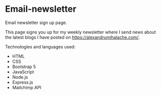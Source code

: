 # Email-newsletter

Email newsletter sign up page.

This page signs you up for my weekly newsletter where I send news about the latest blogs I have posted on https://alexandrumihalache.com/.

Technologies and languages used:

- HTML
- CSS
- Bootstrap 5
- JavaScript
- Node.js
- Express.js
- Mailchimp API
